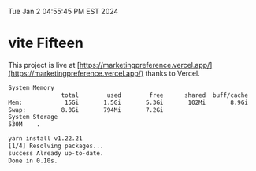 Tue Jan  2 04:55:45 PM EST 2024

# vite Fifteen


This project is live at [https://marketingpreference.vercel.app/](https://marketingpreference.vercel.app/) thanks to Vercel.

```bash
System Memory
               total        used        free      shared  buff/cache   available
Mem:            15Gi       1.5Gi       5.3Gi       102Mi       8.9Gi        13Gi
Swap:          8.0Gi       794Mi       7.2Gi
System Storage
530M	.
```
```bash
yarn install v1.22.21
[1/4] Resolving packages...
success Already up-to-date.
Done in 0.10s.
```
